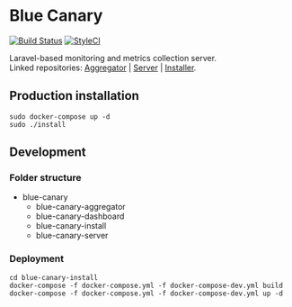 # Blue Canary

[![Build Status](https://travis-ci.com/brightfish-be/blue-canary-dashboard.svg?branch=master&label=Build&style=flat-square)](https://travis-ci.com/brightfish-be/blue-canary-dashboard)
[![StyleCI](https://github.styleci.io/repos/225647185/shield?branch=master&style=flat-square)](https://github.styleci.io/repos/225647185)

Laravel-based monitoring and metrics collection server.  
Linked repositories: [Aggregator](https://github.com/brightfish-be/blue-canary-aggregator) | [Server](https://github.com/brightfish-be/blue-canary-server) | [Installer](https://github.com/brightfish-be/blue-canary-installer).

## Production installation
```
sudo docker-compose up -d
sudo ./install
```

## Development
### Folder structure
- blue-canary
    - blue-canary-aggregator
    - blue-canary-dashboard
    - blue-canary-install
    - blue-canary-server

### Deployment
```
cd blue-canary-install
docker-compose -f docker-compose.yml -f docker-compose-dev.yml build
docker-compose -f docker-compose.yml -f docker-compose-dev.yml up -d
```
